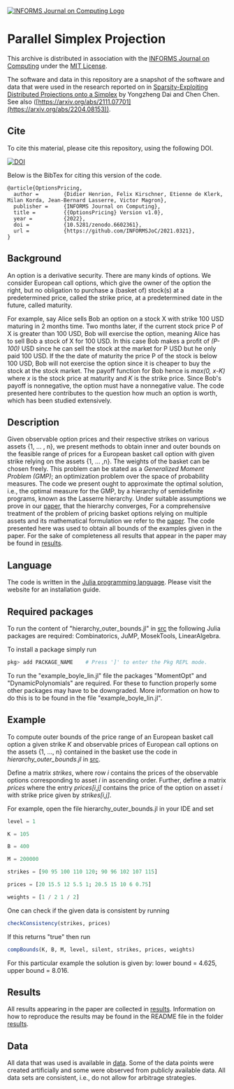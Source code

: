 
[![INFORMS Journal on Computing Logo](https://INFORMSJoC.github.io/logos/INFORMS_Journal_on_Computing_Header.jpg)](https://pubsonline.informs.org/journal/ijoc)

# Parallel Simplex Projection

This archive is distributed in association with the [INFORMS Journal on
Computing](https://pubsonline.informs.org/journal/ijoc) under the [MIT License](LICENSE).

The software and data in this repository are a snapshot of the software and data
that were used in the research reported on in [Sparsity-Exploiting Distributed Projections onto a Simplex](https://doi.org/10.1287/ijoc.2022.0328) by Yongzheng Dai and Chen Chen.  See also ([https://arxiv.org/abs/2111.07701](https://arxiv.org/abs/2204.08153)).


## Cite

To cite this material, please cite this repository, using the following DOI.

[![DOI](https://zenodo.org/badge/497938610.svg)](https://zenodo.org/badge/latestdoi/497938610)

Below is the BibTex for citing this version of the code.

```
@article{OptionsPricing,
  author =        {Didier Henrion, Felix Kirschner, Etienne de Klerk, Milan Korda, Jean-Bernard Lasserre, Victor Magron},
  publisher =     {INFORMS Journal on Computing},
  title =         {{OptionsPricing} Version v1.0},
  year =          {2022},
  doi =           {10.5281/zenodo.6602361},
  url =           {https://github.com/INFORMSJoC/2021.0321},
}  
```

## Background 

An option is a derivative security. There are many kinds of options. We consider European call options, which give the owner of the option the right, but no obligation to purchase a (basket of) stock(s) at a predetermined price, called the strike price, at a predetermined date in the future, called maturity. 


For example, say Alice sells Bob an option on a stock X with strike 100 USD maturing in 2 months time. Two months later, if the current stock price P of X is greater than 100 USD, Bob will exercise the option, meaning Alice has to sell Bob a stock of X for 100 USD. In this case Bob makes a profit of *(P-100)* USD since he can sell the stock at the market for P USD but he only paid 100 USD. If the the date of maturity the price P of the stock is below 100 USD, Bob will not exercise the option since it is cheaper to buy the stock at the stock market. The payoff function for Bob hence is *max(0, x-K)* where *x* is the stock price at maturity and *K* is the strike price. Since Bob's payoff is nonnegative, the option must have a nonnegative value. The code presented here contributes to the question how much an option is worth, which has been studied extensively. 

## Description

Given observable option prices and their respective strikes on various assets {1, ... , n}, we present methods to obtain inner and outer bounds on the feasible range of prices for a European basket call option with given strike relying on the assets {1, ... ,n}. The weights of the basket can be chosen freely. This problem can be stated as a *Generalized Moment Problem (GMP)*; an optimization problem over the space of probability measures. The code we present ought to approximate the optimal solution, i.e., the optimal measure for the GMP, by a hierarchy of semidefinite programs, known as the Lasserre hierarchy. Under suitable assumptions we prove in our [paper](https://arxiv.org/abs/2111.07701), that the hierarchy converges, For a comprehensive treatment of the problem of pricing basket options relying on multiple assets and its mathematical formulation we refer to the [paper](https://arxiv.org/abs/2111.07701). The code presented here was used to obtain all bounds of the examples given in the paper. For the sake of completeness all results that appear in the paper may be found in [results](results).

## Language

The code is written in the [Julia programming language](https://julialang.org). Please visit the website for an installation guide. 

## Required packages 

To run the content of "hierarchy_outer_bounds.jl" in [src](src) the following Julia packages are required: Combinatorics, JuMP, MosekTools, LinearAlgebra.

To install a package simply run

```julia
pkg> add PACKAGE_NAME    # Press ']' to enter the Pkg REPL mode.
```

To run the "example_boyle_lin.jl" file the packages "MomentOpt" and "DynamicPolynomials" are required. For these to function properly some other packages may have to be downgraded. More information on how to do this is to be found in the file "example_boyle_lin.jl".

## Example

To compute outer bounds of the price range of an European basket call option a given strike *K* and observable prices of European call options on the assets {1, ..., n} contained in the basket use the code in *hierarchy_outer_bounds.jl* in [src](src). 

Define a matrix *strikes*, where row *i* contains the prices of the observable options corresponding to asset *i* in ascending order. Further, define a matrix *prices* where the entry *prices[i,j]* contains the price of the option on asset *i* with strike price given by *strikes[i,j]*. 

For example, open the file hierarchy_outer_bounds.jl in your IDE and set

```julia
level = 1

K = 105

B = 400

M = 200000

strikes = [90 95 100 110 120; 90 96 102 107 115]

prices = [20 15.5 12 5.5 1; 20.5 15 10 6 0.75]

weights = [1 / 2 1 / 2]
```
One can check if the given data is consistent by running

```julia
checkConsistency(strikes, prices)
```

If this returns "true" then run

```julia
compBounds(K, B, M, level, silent, strikes, prices, weights)
```

For this particular example the solution is given by: lower bound = 4.625, upper bound = 8.016.



## Results

All results appearing in the paper are collected in [results](results). Information on how to reproduce the results may be found in the README file in the folder [results](results).

## Data 

All data that was used is available in [data](data). Some of the data points were created artificially and some were observed from publicly available data. All data sets are consistent, i.e., do not allow for arbitrage strategies. 
